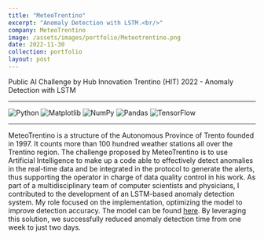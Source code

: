 ```yaml
---
title: "MeteoTrentino"
excerpt: "Anomaly Detection with LSTM.<br/>"
company: MeteoTrentino
image: /assets/images/portfolio/Meteotrentino.png
date: 2022-11-30
collection: portfolio
layout: post
---
```


Public AI Challenge by Hub Innovation Trentino (HIT) 2022 - Anomaly Detection with LSTM

---

![Python](https://img.shields.io/badge/python-3670A0?style=flat&logo=python&logoColor=ffdd54) ![Matplotlib](https://img.shields.io/badge/Matplotlib-%23ffffff.svg?style=flat&logo=Matplotlib&logoColor=black) ![NumPy](https://img.shields.io/badge/numpy-%23013243.svg?style=flat&logo=numpy&logoColor=white) ![Pandas](https://img.shields.io/badge/pandas-%23150458.svg?style=flat&logo=pandas&logoColor=white) ![TensorFlow](https://img.shields.io/badge/TensorFlow-%23FF6F00.svg?style=flat&logo=TensorFlow&logoColor=white)

---

MeteoTrentino is a structure of the Autonomous Province of Trento founded in 1997. It counts
more than 100 hundred weather stations all over the Trentino region.
The challenge proposed by MeteoTrentino is to use Artificial Intelligence to make up a code able to effectively detect anomalies in the real-time data and be integrated in the protocol to generate the
alerts, thus supporting the operator in charge of data quality control in his work.
As part of a multidisciplinary team of computer scientists and physicians, I contributed to the development of an LSTM-based anomaly detection system. My role focused on the implementation, optimizing the model to improve detection accuracy. The model can be found [here](https://github.com/eliazonta/AI-Challenge-HIT-2022). By leveraging this solution, we successfully reduced anomaly detection time from one week to just two days.
